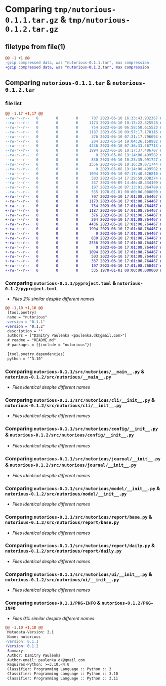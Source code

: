 # Comparing `tmp/nutorious-0.1.1.tar.gz` & `tmp/nutorious-0.1.2.tar.gz`

## filetype from file(1)

```diff
@@ -1 +1 @@
-gzip compressed data, was "nutorious-0.1.1.tar", max compression
+gzip compressed data, was "nutorious-0.1.2.tar", max compression
```

## Comparing `nutorious-0.1.1.tar` & `nutorious-0.1.2.tar`

### file list

```diff
@@ -1,17 +1,17 @@
--rw-r--r--   0        0        0      707 2023-06-10 16:33:43.932367 nutorious-0.1.1/pyproject.toml
--rw-r--r--   0        0        0     1173 2023-06-10 10:15:22.825528 nutorious-0.1.1/src/nutorious/__main__.py
--rw-r--r--   0        0        0      754 2023-06-10 06:58:58.615523 nutorious-0.1.1/src/nutorious/cli/__init__.py
--rw-r--r--   0        0        0     1187 2023-06-10 09:57:17.178116 nutorious-0.1.1/src/nutorious/config/__init__.py
--rw-r--r--   0        0        0      376 2023-06-10 07:21:17.796093 nutorious-0.1.1/src/nutorious/config/default.yml
--rw-r--r--   0        0        0      204 2023-05-14 19:04:26.158982 nutorious-0.1.1/src/nutorious/context/__init__.py
--rw-r--r--   0        0        0     4436 2023-06-10 07:36:33.567713 nutorious-0.1.1/src/nutorious/journal/__init__.py
--rw-r--r--   0        0        0     1994 2023-06-10 10:17:37.406707 nutorious-0.1.1/src/nutorious/model/__init__.py
--rw-r--r--   0        0        0        0 2023-05-08 19:14:08.499582 nutorious-0.1.1/src/nutorious/report/__init__.py
--rw-r--r--   0        0        0      830 2023-06-10 10:23:35.991727 nutorious-0.1.1/src/nutorious/report/base.py
--rw-r--r--   0        0        0     2556 2023-06-10 10:16:29.071744 nutorious-0.1.1/src/nutorious/report/daily.py
--rw-r--r--   0        0        0        0 2023-05-08 19:14:08.499582 nutorious-0.1.1/src/nutorious/report/diff.py
--rw-r--r--   0        0        0     1094 2023-06-10 07:17:40.526810 nutorious-0.1.1/src/nutorious/ui/__init__.py
--rw-r--r--   0        0        0      503 2023-05-14 17:29:59.038374 nutorious-0.1.1/src/nutorious/ui/ui.py
--rw-r--r--   0        0        0      337 2023-06-09 14:46:48.334199 nutorious-0.1.1/src/nutorious/utils/collections.py
--rw-r--r--   0        0        0      197 2023-06-10 07:13:01.064789 nutorious-0.1.1/src/nutorious/utils/commons.py
--rw-r--r--   0        0        0      535 1970-01-01 00:00:00.000000 nutorious-0.1.1/PKG-INFO
+-rw-r--r--   0        0        0      707 2023-06-10 17:01:08.764467 nutorious-0.1.2/pyproject.toml
+-rw-r--r--   0        0        0     1173 2023-06-10 17:01:08.764467 nutorious-0.1.2/src/nutorious/__main__.py
+-rw-r--r--   0        0        0      754 2023-06-10 17:01:08.764467 nutorious-0.1.2/src/nutorious/cli/__init__.py
+-rw-r--r--   0        0        0     1187 2023-06-10 17:01:08.764467 nutorious-0.1.2/src/nutorious/config/__init__.py
+-rw-r--r--   0        0        0      376 2023-06-10 17:01:08.764467 nutorious-0.1.2/src/nutorious/config/default.yml
+-rw-r--r--   0        0        0      204 2023-06-10 17:01:08.764467 nutorious-0.1.2/src/nutorious/context/__init__.py
+-rw-r--r--   0        0        0     4436 2023-06-10 17:01:08.764467 nutorious-0.1.2/src/nutorious/journal/__init__.py
+-rw-r--r--   0        0        0     1994 2023-06-10 17:01:08.764467 nutorious-0.1.2/src/nutorious/model/__init__.py
+-rw-r--r--   0        0        0        0 2023-06-10 17:01:08.764467 nutorious-0.1.2/src/nutorious/report/__init__.py
+-rw-r--r--   0        0        0      830 2023-06-10 17:01:08.764467 nutorious-0.1.2/src/nutorious/report/base.py
+-rw-r--r--   0        0        0     2556 2023-06-10 17:01:08.764467 nutorious-0.1.2/src/nutorious/report/daily.py
+-rw-r--r--   0        0        0        0 2023-06-10 17:01:08.764467 nutorious-0.1.2/src/nutorious/report/diff.py
+-rw-r--r--   0        0        0     1094 2023-06-10 17:01:08.764467 nutorious-0.1.2/src/nutorious/ui/__init__.py
+-rw-r--r--   0        0        0      503 2023-06-10 17:01:08.764467 nutorious-0.1.2/src/nutorious/ui/ui.py
+-rw-r--r--   0        0        0      337 2023-06-10 17:01:08.764467 nutorious-0.1.2/src/nutorious/utils/collections.py
+-rw-r--r--   0        0        0      197 2023-06-10 17:01:08.768467 nutorious-0.1.2/src/nutorious/utils/commons.py
+-rw-r--r--   0        0        0      535 1970-01-01 00:00:00.000000 nutorious-0.1.2/PKG-INFO
```

### Comparing `nutorious-0.1.1/pyproject.toml` & `nutorious-0.1.2/pyproject.toml`

 * *Files 2% similar despite different names*

```diff
@@ -1,10 +1,10 @@
 [tool.poetry]
 name = "nutorious"
-version = "0.1.1"
+version = "0.1.2"
 description = ""
 authors = ["Dzmitry Paulenka <paulenka.dk@gmail.com>"]
 # readme = "README.md"
 # packages = [{include = "nutorious"}]
 
 [tool.poetry.dependencies]
 python = "^3.10"
```

### Comparing `nutorious-0.1.1/src/nutorious/__main__.py` & `nutorious-0.1.2/src/nutorious/__main__.py`

 * *Files identical despite different names*

### Comparing `nutorious-0.1.1/src/nutorious/cli/__init__.py` & `nutorious-0.1.2/src/nutorious/cli/__init__.py`

 * *Files identical despite different names*

### Comparing `nutorious-0.1.1/src/nutorious/config/__init__.py` & `nutorious-0.1.2/src/nutorious/config/__init__.py`

 * *Files identical despite different names*

### Comparing `nutorious-0.1.1/src/nutorious/journal/__init__.py` & `nutorious-0.1.2/src/nutorious/journal/__init__.py`

 * *Files identical despite different names*

### Comparing `nutorious-0.1.1/src/nutorious/model/__init__.py` & `nutorious-0.1.2/src/nutorious/model/__init__.py`

 * *Files identical despite different names*

### Comparing `nutorious-0.1.1/src/nutorious/report/base.py` & `nutorious-0.1.2/src/nutorious/report/base.py`

 * *Files identical despite different names*

### Comparing `nutorious-0.1.1/src/nutorious/report/daily.py` & `nutorious-0.1.2/src/nutorious/report/daily.py`

 * *Files identical despite different names*

### Comparing `nutorious-0.1.1/src/nutorious/ui/__init__.py` & `nutorious-0.1.2/src/nutorious/ui/__init__.py`

 * *Files identical despite different names*

### Comparing `nutorious-0.1.1/PKG-INFO` & `nutorious-0.1.2/PKG-INFO`

 * *Files 0% similar despite different names*

```diff
@@ -1,10 +1,10 @@
 Metadata-Version: 2.1
 Name: nutorious
-Version: 0.1.1
+Version: 0.1.2
 Summary: 
 Author: Dzmitry Paulenka
 Author-email: paulenka.dk@gmail.com
 Requires-Python: >=3.10,<4.0
 Classifier: Programming Language :: Python :: 3
 Classifier: Programming Language :: Python :: 3.10
 Classifier: Programming Language :: Python :: 3.11
```

